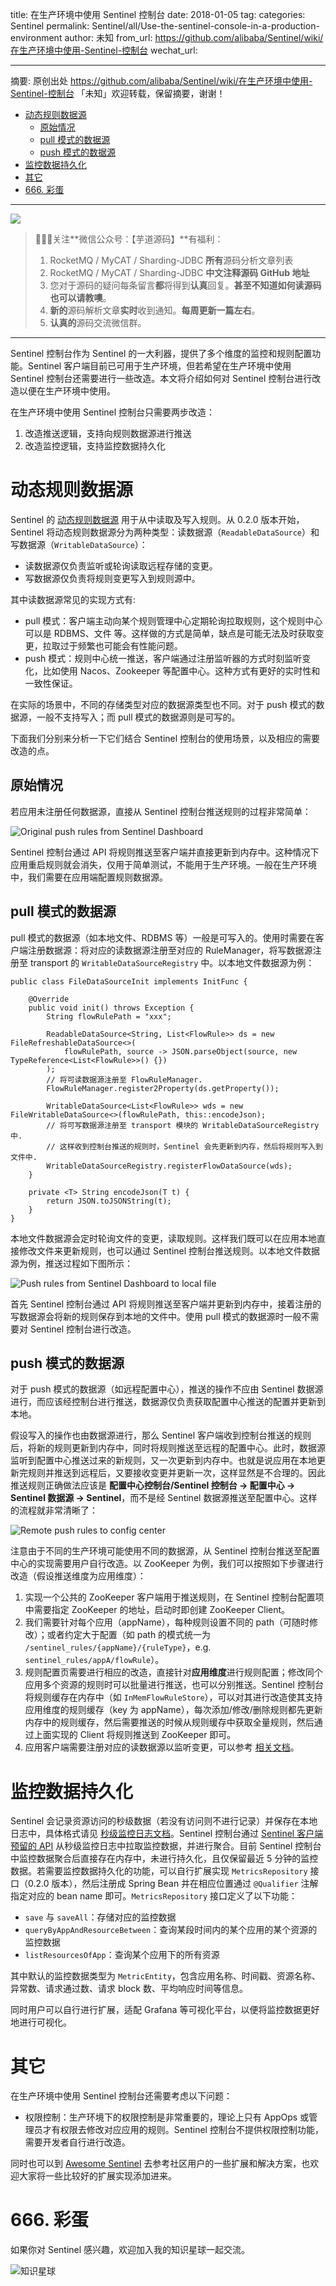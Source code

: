 title: 在生产环境中使用 Sentinel 控制台
date: 2018-01-05
tag: 
categories: Sentinel
permalink: Sentinel/all/Use-the-sentinel-console-in-a-production-environment
author: 未知
from_url: https://github.com/alibaba/Sentinel/wiki/在生产环境中使用-Sentinel-控制台
wechat_url: 

-------

摘要: 原创出处 https://github.com/alibaba/Sentinel/wiki/在生产环境中使用-Sentinel-控制台 「未知」欢迎转载，保留摘要，谢谢！

- [动态规则数据源](http://www.iocoder.cn/Sentinel/all/sentinel-introduction-for-dubbo/)
  - [原始情况](http://www.iocoder.cn/Sentinel/all/sentinel-introduction-for-dubbo/)
  - [pull 模式的数据源](http://www.iocoder.cn/Sentinel/all/sentinel-introduction-for-dubbo/)
  - [push 模式的数据源](http://www.iocoder.cn/Sentinel/all/sentinel-introduction-for-dubbo/)
- [监控数据持久化](http://www.iocoder.cn/Sentinel/all/sentinel-introduction-for-dubbo/)
- [其它](http://www.iocoder.cn/Sentinel/all/sentinel-introduction-for-dubbo/)
- [666. 彩蛋](http://www.iocoder.cn/Sentinel/all/sentinel-introduction-for-dubbo/)

-------

![](http://www.iocoder.cn/images/common/wechat_mp_2017_07_31.jpg)

> 🙂🙂🙂关注**微信公众号：【芋道源码】**有福利：
> 1. RocketMQ / MyCAT / Sharding-JDBC **所有**源码分析文章列表
> 2. RocketMQ / MyCAT / Sharding-JDBC **中文注释源码 GitHub 地址**
> 3. 您对于源码的疑问每条留言**都**将得到**认真**回复。**甚至不知道如何读源码也可以请教噢**。
> 4. **新的**源码解析文章**实时**收到通知。**每周更新一篇左右**。
> 5. **认真的**源码交流微信群。

-------

Sentinel 控制台作为 Sentinel 的一大利器，提供了多个维度的监控和规则配置功能。Sentinel 客户端目前已可用于生产环境，但若希望在生产环境中使用 Sentinel 控制台还需要进行一些改造。本文将介绍如何对 Sentinel 控制台进行改造以便在生产环境中使用。

在生产环境中使用 Sentinel 控制台只需要两步改造：

1. 改造推送逻辑，支持向规则数据源进行推送
2. 改造监控逻辑，支持监控数据持久化

# 动态规则数据源

Sentinel 的 [动态规则数据源](https://github.com/alibaba/Sentinel/wiki/%E5%8A%A8%E6%80%81%E8%A7%84%E5%88%99%E6%89%A9%E5%B1%95) 用于从中读取及写入规则。从 0.2.0 版本开始，Sentinel 将动态规则数据源分为两种类型：读数据源（`ReadableDataSource`）和写数据源（`WritableDataSource`）：

- 读数据源仅负责监听或轮询读取远程存储的变更。
- 写数据源仅负责将规则变更写入到规则源中。

其中读数据源常见的实现方式有:

- pull 模式：客户端主动向某个规则管理中心定期轮询拉取规则，这个规则中心可以是 RDBMS、文件 等。这样做的方式是简单，缺点是可能无法及时获取变更，拉取过于频繁也可能会有性能问题。
- push 模式：规则中心统一推送，客户端通过注册监听器的方式时刻监听变化，比如使用 Nacos、Zookeeper 等配置中心。这种方式有更好的实时性和一致性保证。

在实际的场景中，不同的存储类型对应的数据源类型也不同。对于 push 模式的数据源，一般不支持写入；而 pull 模式的数据源则是可写的。

下面我们分别来分析一下它们结合 Sentinel 控制台的使用场景，以及相应的需要改造的点。

## 原始情况

若应用未注册任何数据源，直接从 Sentinel 控制台推送规则的过程非常简单：

![Original push rules from Sentinel Dashboard](http://static.iocoder.cn/dea5cfdb6d1ec581953ad0a3b9b7c380)

Sentinel 控制台通过 API 将规则推送至客户端并直接更新到内存中。这种情况下应用重启规则就会消失，仅用于简单测试，不能用于生产环境。一般在生产环境中，我们需要在应用端配置规则数据源。

## pull 模式的数据源

pull 模式的数据源（如本地文件、RDBMS 等）一般是可写入的。使用时需要在客户端注册数据源：将对应的读数据源注册至对应的 RuleManager，将写数据源注册至 transport 的 `WritableDataSourceRegistry` 中。以本地文件数据源为例：

```
public class FileDataSourceInit implements InitFunc {

    @Override
    public void init() throws Exception {
        String flowRulePath = "xxx";

        ReadableDataSource<String, List<FlowRule>> ds = new FileRefreshableDataSource<>(
            flowRulePath, source -> JSON.parseObject(source, new TypeReference<List<FlowRule>>() {})
        );
        // 将可读数据源注册至 FlowRuleManager.
        FlowRuleManager.register2Property(ds.getProperty());

        WritableDataSource<List<FlowRule>> wds = new FileWritableDataSource<>(flowRulePath, this::encodeJson);
        // 将可写数据源注册至 transport 模块的 WritableDataSourceRegistry 中.
        // 这样收到控制台推送的规则时，Sentinel 会先更新到内存，然后将规则写入到文件中.
        WritableDataSourceRegistry.registerFlowDataSource(wds);
    }

    private <T> String encodeJson(T t) {
        return JSON.toJSONString(t);
    }
}
```

本地文件数据源会定时轮询文件的变更，读取规则。这样我们既可以在应用本地直接修改文件来更新规则，也可以通过 Sentinel 控制台推送规则。以本地文件数据源为例，推送过程如下图所示：

![Push rules from Sentinel Dashboard to local file](http://static.iocoder.cn/b0b432719ce831d226378bf10978e6fd)

首先 Sentinel 控制台通过 API 将规则推送至客户端并更新到内存中，接着注册的写数据源会将新的规则保存到本地的文件中。使用 pull 模式的数据源时一般不需要对 Sentinel 控制台进行改造。

## push 模式的数据源

对于 push 模式的数据源（如远程配置中心），推送的操作不应由 Sentinel 数据源进行，而应该经控制台进行推送，数据源仅负责获取配置中心推送的配置并更新到本地。

假设写入的操作也由数据源进行，那么 Sentinel 客户端收到控制台推送的规则后，将新的规则更新到内存中，同时将规则推送至远程的配置中心。此时，数据源监听到配置中心推送过来的新规则，又一次更新到内存中。也就是说应用在本地更新完规则并推送到远程后，又要接收变更并更新一次，这样显然是不合理的。因此推送规则正确做法应该是 **配置中心控制台/Sentinel 控制台 → 配置中心 → Sentinel 数据源 → Sentinel**，而不是经 Sentinel 数据源推送至配置中心。这样的流程就非常清晰了：

![Remote push rules to config center](http://static.iocoder.cn/feb857e7b1ad323105623ea09f9046f6)

注意由于不同的生产环境可能使用不同的数据源，从 Sentinel 控制台推送至配置中心的实现需要用户自行改造。以 ZooKeeper 为例，我们可以按照如下步骤进行改造（假设推送维度为应用维度）：

1. 实现一个公共的 ZooKeeper 客户端用于推送规则，在 Sentinel 控制台配置项中需要指定 ZooKeeper 的地址，启动时即创建 ZooKeeper Client。
2. 我们需要针对每个应用（appName），每种规则设置不同的 path（可随时修改）；或者约定大于配置（如 path 的模式统一为 `/sentinel_rules/{appName}/{ruleType}`，e.g. `sentinel_rules/appA/flowRule`）。
3. 规则配置页需要进行相应的改造，直接针对**应用维度**进行规则配置；修改同个应用多个资源的规则时可以批量进行推送，也可以分别推送。Sentinel 控制台将规则缓存在内存中（如 `InMemFlowRuleStore`），可以对其进行改造使其支持应用维度的规则缓存（key 为 appName），每次添加/修改/删除规则都先更新内存中的规则缓存，然后需要推送的时候从规则缓存中获取全量规则，然后通过上面实现的 Client 将规则推送到 ZooKeeper 即可。
4. 应用客户端需要注册对应的读数据源以监听变更，可以参考 [相关文档](https://github.com/alibaba/Sentinel/wiki/%E5%8A%A8%E6%80%81%E8%A7%84%E5%88%99%E6%89%A9%E5%B1%95)。

# 监控数据持久化

Sentinel 会记录资源访问的秒级数据（若没有访问则不进行记录）并保存在本地日志中，具体格式请见 [秒级监控日志文档](https://github.com/alibaba/Sentinel/wiki/%E6%97%A5%E5%BF%97#%E7%A7%92%E7%BA%A7%E7%9B%91%E6%8E%A7%E6%97%A5%E5%BF%97)。Sentinel 控制台通过 [Sentinel 客户端预留的 API](https://github.com/alibaba/Sentinel/wiki/%E5%AE%9E%E6%97%B6%E7%9B%91%E6%8E%A7#%E5%AE%9E%E6%97%B6%E6%9F%A5%E8%AF%A2) 从秒级监控日志中拉取监控数据，并进行聚合。目前 Sentinel 控制台中监控数据聚合后直接存在内存中，未进行持久化，且仅保留最近 5 分钟的监控数据。若需要监控数据持久化的功能，可以自行扩展实现 `MetricsRepository` 接口（0.2.0 版本），然后注册成 Spring Bean 并在相应位置通过 `@Qualifier` 注解指定对应的 bean name 即可。`MetricsRepository` 接口定义了以下功能：

- `save` 与 `saveAll`：存储对应的监控数据
- `queryByAppAndResourceBetween`：查询某段时间内的某个应用的某个资源的监控数据
- `listResourcesOfApp`：查询某个应用下的所有资源

其中默认的监控数据类型为 `MetricEntity`，包含应用名称、时间戳、资源名称、异常数、请求通过数、请求 block 数、平均响应时间等信息。

同时用户可以自行进行扩展，适配 Grafana 等可视化平台，以便将监控数据更好地进行可视化。

# 其它

在生产环境中使用 Sentinel 控制台还需要考虑以下问题：

- 权限控制：生产环境下的权限控制是非常重要的，理论上只有 AppOps 或管理员才有权限去修改对应应用的规则。Sentinel 控制台不提供权限控制功能，需要开发者自行进行改造。

同时也可以到 [Awesome Sentinel](https://github.com/alibaba/sentinel-awesome) 去参考社区用户的一些扩展和解决方案，也欢迎大家将一些比较好的扩展实现添加进来。


# 666. 彩蛋

如果你对 Sentinel 感兴趣，欢迎加入我的知识星球一起交流。

![知识星球](http://www.iocoder.cn/images/Architecture/2017_12_29/01.png)
